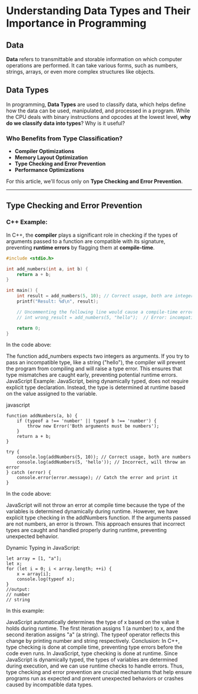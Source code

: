 # Understanding Data Types and Their Importance in Programming

## Data
**Data** refers to transmittable and storable information on which computer operations are performed. It can take various forms, such as numbers, strings, arrays, or even more complex structures like objects. 

## Data Types
In programming, **Data Types** are used to classify data, which helps define how the data can be used, manipulated, and processed in a program. While the CPU deals with binary instructions and opcodes at the lowest level, **why do we classify data into types**? Why is it useful?

### Who Benefits from Type Classification?

- **Compiler Optimizations**
- **Memory Layout Optimization**
- **Type Checking and Error Prevention**
- **Performance Optimizations**

For this article, we'll focus only on **Type Checking and Error Prevention**.

---

## Type Checking and Error Prevention

### C++ Example:

In C++, the **compiler** plays a significant role in checking if the types of arguments passed to a function are compatible with its signature, preventing **runtime errors** by flagging them at **compile-time**.

```cpp
#include <stdio.h>

int add_numbers(int a, int b) {
    return a + b;
}

int main() {
    int result = add_numbers(5, 10); // Correct usage, both are integers
    printf("Result: %d\n", result);

    // Uncommenting the following line would cause a compile-time error:
    // int wrong_result = add_numbers(5, "hello");  // Error: incompatible types

    return 0;
}
```
In the code above:

The function add_numbers expects two integers as arguments. If you try to pass an incompatible type, like a string ("hello"), the compiler will prevent the program from compiling and will raise a type error.
This ensures that type mismatches are caught early, preventing potential runtime errors.
JavaScript Example:
JavaScript, being dynamically typed, does not require explicit type declaration. Instead, the type is determined at runtime based on the value assigned to the variable.

javascript
```
function addNumbers(a, b) {
    if (typeof a !== 'number' || typeof b !== 'number') {
        throw new Error('Both arguments must be numbers');
    }
    return a + b;
}

try {
    console.log(addNumbers(5, 10)); // Correct usage, both are numbers
    console.log(addNumbers(5, 'hello')); // Incorrect, will throw an error
} catch (error) {
    console.error(error.message); // Catch the error and print it
}
```
In the code above:

JavaScript will not throw an error at compile time because the type of the variables is determined dynamically during runtime.
However, we have explicit type checking in the addNumbers function. If the arguments passed are not numbers, an error is thrown.
This approach ensures that incorrect types are caught and handled properly during runtime, preventing unexpected behavior.

Dynamic Typing in JavaScript:
```
let array = [1, "a"];
let x; 
for (let i = 0; i < array.length; ++i) {
    x = array[i];
    console.log(typeof x);
}
//output:
// number
// string
```
In this example:

JavaScript automatically determines the type of x based on the value it holds during runtime.
The first iteration assigns 1 (a number) to x, and the second iteration assigns "a" (a string). The typeof operator reflects this change by printing number and string respectively.
Conclusion:
In C++, type checking is done at compile time, preventing type errors before the code even runs.
In JavaScript, type checking is done at runtime. Since JavaScript is dynamically typed, the types of variables are determined during execution, and we can use runtime checks to handle errors.
Thus, type checking and error prevention are crucial mechanisms that help ensure programs run as expected and prevent unexpected behaviors or crashes caused by incompatible data types.




